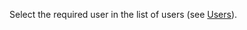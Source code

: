 <!-- markdownlint-disable-file MD041 -->
Select the required user in the list of users (see [Users][1]).

<!-- Referenced links -->
[1]: ../index.md
